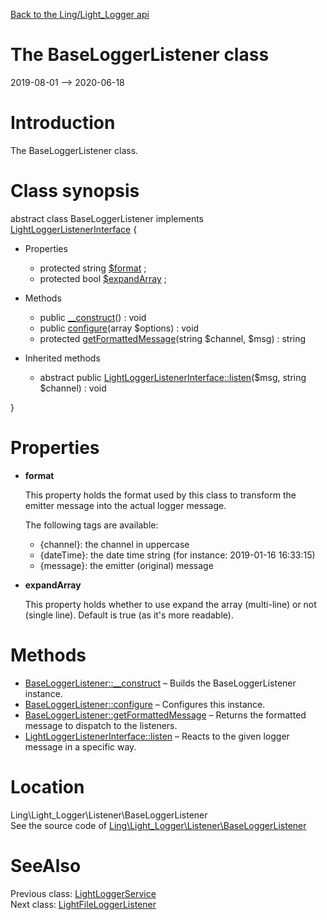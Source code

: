 [Back to the Ling/Light_Logger api](https://github.com/lingtalfi/Light_Logger/blob/master/doc/api/Ling/Light_Logger.md)



The BaseLoggerListener class
================
2019-08-01 --> 2020-06-18






Introduction
============

The BaseLoggerListener class.



Class synopsis
==============


abstract class <span class="pl-k">BaseLoggerListener</span> implements [LightLoggerListenerInterface](https://github.com/lingtalfi/Light_Logger/blob/master/doc/api/Ling/Light_Logger/Listener/LightLoggerListenerInterface.md) {

- Properties
    - protected string [$format](#property-format) ;
    - protected bool [$expandArray](#property-expandArray) ;

- Methods
    - public [__construct](https://github.com/lingtalfi/Light_Logger/blob/master/doc/api/Ling/Light_Logger/Listener/BaseLoggerListener/__construct.md)() : void
    - public [configure](https://github.com/lingtalfi/Light_Logger/blob/master/doc/api/Ling/Light_Logger/Listener/BaseLoggerListener/configure.md)(array $options) : void
    - protected [getFormattedMessage](https://github.com/lingtalfi/Light_Logger/blob/master/doc/api/Ling/Light_Logger/Listener/BaseLoggerListener/getFormattedMessage.md)(string $channel, $msg) : string

- Inherited methods
    - abstract public [LightLoggerListenerInterface::listen](https://github.com/lingtalfi/Light_Logger/blob/master/doc/api/Ling/Light_Logger/Listener/LightLoggerListenerInterface/listen.md)($msg, string $channel) : void

}




Properties
=============

- <span id="property-format"><b>format</b></span>

    This property holds the format used by this class to transform the emitter message into the actual logger message.
    
    
    The following tags are available:
    
    - {channel}: the channel in uppercase
    - {dateTime}: the date time string (for instance: 2019-01-16 16:33:15)
    - {message}: the emitter (original) message
    
    

- <span id="property-expandArray"><b>expandArray</b></span>

    This property holds whether to use expand the array (multi-line) or not (single line).
    Default is true (as it's more readable).
    
    



Methods
==============

- [BaseLoggerListener::__construct](https://github.com/lingtalfi/Light_Logger/blob/master/doc/api/Ling/Light_Logger/Listener/BaseLoggerListener/__construct.md) &ndash; Builds the BaseLoggerListener instance.
- [BaseLoggerListener::configure](https://github.com/lingtalfi/Light_Logger/blob/master/doc/api/Ling/Light_Logger/Listener/BaseLoggerListener/configure.md) &ndash; Configures this instance.
- [BaseLoggerListener::getFormattedMessage](https://github.com/lingtalfi/Light_Logger/blob/master/doc/api/Ling/Light_Logger/Listener/BaseLoggerListener/getFormattedMessage.md) &ndash; Returns the formatted message to dispatch to the listeners.
- [LightLoggerListenerInterface::listen](https://github.com/lingtalfi/Light_Logger/blob/master/doc/api/Ling/Light_Logger/Listener/LightLoggerListenerInterface/listen.md) &ndash; Reacts to the given logger message in a specific way.





Location
=============
Ling\Light_Logger\Listener\BaseLoggerListener<br>
See the source code of [Ling\Light_Logger\Listener\BaseLoggerListener](https://github.com/lingtalfi/Light_Logger/blob/master/Listener/BaseLoggerListener.php)



SeeAlso
==============
Previous class: [LightLoggerService](https://github.com/lingtalfi/Light_Logger/blob/master/doc/api/Ling/Light_Logger/LightLoggerService.md)<br>Next class: [LightFileLoggerListener](https://github.com/lingtalfi/Light_Logger/blob/master/doc/api/Ling/Light_Logger/Listener/LightFileLoggerListener.md)<br>
